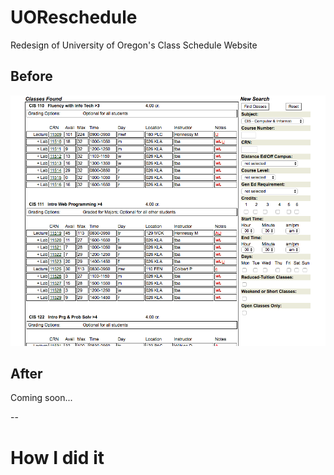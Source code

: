 # UOReschedule
Redesign of University of Oregon's Class Schedule Website

## Before
![screenshot](Images/Before_Screenshot.png)

## After
Coming soon...

--
# How I did it

